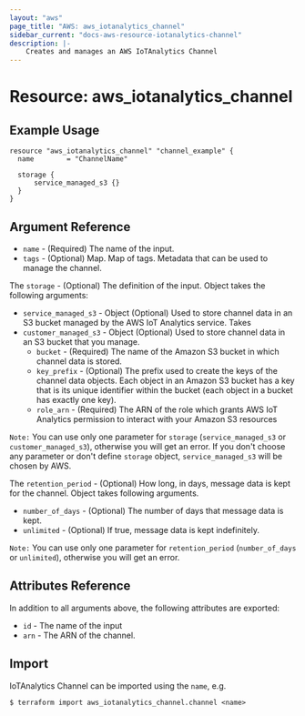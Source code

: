 ```yaml
---
layout: "aws"
page_title: "AWS: aws_iotanalytics_channel"
sidebar_current: "docs-aws-resource-iotanalytics-channel"
description: |-
    Creates and manages an AWS IoTAnalytics Channel
---
```


# Resource: aws_iotanalytics_channel

## Example Usage

```hcl
resource "aws_iotanalytics_channel" "channel_example" {
  name        = "ChannelName"

  storage {
      service_managed_s3 {}
  }
}
```

## Argument Reference

* `name` - (Required) The name of the input.
* `tags` - (Optional) Map. Map of tags. Metadata that can be used to manage the channel.

The `storage` - (Optional) The definition of the input. Object takes the following arguments:

* `service_managed_s3` - Object (Optional) Used to store channel data in an S3 bucket managed by the AWS IoT Analytics service. Takes
* `customer_managed_s3` - Object (Optional) Used to store channel data in an S3 bucket that you manage.
    * `bucket` - (Required) The name of the Amazon S3 bucket in which channel data is stored.
    * `key_prefix` - (Optional) The prefix used to create the keys of the channel data objects. Each object in an Amazon S3 bucket has a key that is its unique identifier within the bucket (each object in a bucket has exactly one key).
    * `role_arn` - (Required) The ARN of the role which grants AWS IoT Analytics permission to interact with your Amazon S3 resources

`Note:` You can use only one parameter for `storage` (`service_managed_s3` or `customer_managed_s3`), otherwise you will get an error.
If you don't choose any parameter or don't define `storage` object, `service_managed_s3` will be chosen by AWS.

The `retention_period` - (Optional) How long, in days, message data is kept for the channel. Object takes following arguments.

* `number_of_days` - (Optional) The number of days that message data is kept.
* `unlimited` - (Optional) If true, message data is kept indefinitely.

`Note:` You can use only one parameter for `retention_period` (`number_of_days` or `unlimited`), otherwise you will get an error.


## Attributes Reference

In addition to all arguments above, the following attributes are exported:

* `id` - The name of the input
* `arn` - The ARN of the channel.

## Import

IoTAnalytics Channel can be imported using the `name`, e.g.

```
$ terraform import aws_iotanalytics_channel.channel <name>
```
